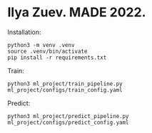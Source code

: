 # Ilya Zuev. MADE 2022.

Installation:
~~~
python3 -m venv .venv
source .venv/bin/activate
pip install -r requirements.txt
~~~

Train:
~~~
python3 ml_project/train_pipeline.py ml_project/configs/train_config.yaml
~~~

Predict:
~~~
python3 ml_project/predict_pipeline.py ml_project/configs/predict_config.yaml
~~~